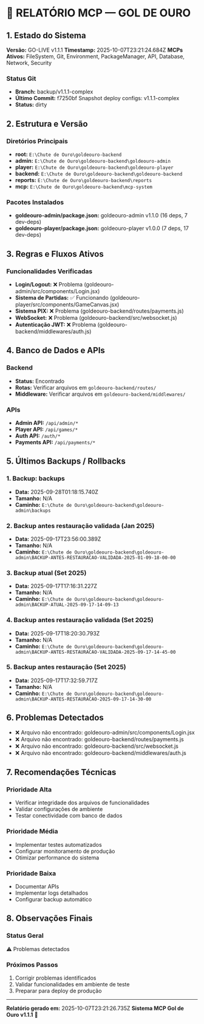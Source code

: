 # 🧾 RELATÓRIO MCP — GOL DE OURO

## 1. Estado do Sistema

**Versão:** GO-LIVE v1.1.1
**Timestamp:** 2025-10-07T23:21:24.684Z
**MCPs Ativos:** FileSystem, Git, Environment, PackageManager, API, Database, Network, Security

### Status Git
- **Branch:** backup/v1.1.1-complex
- **Último Commit:** f7250bf Snapshot deploy configs: v1.1.1-complex
- **Status:** dirty

## 2. Estrutura e Versão

### Diretórios Principais
- **root:** `E:\Chute de Ouro\goldeouro-backend`
- **admin:** `E:\Chute de Ouro\goldeouro-backend\goldeouro-admin`
- **player:** `E:\Chute de Ouro\goldeouro-backend\goldeouro-player`
- **backend:** `E:\Chute de Ouro\goldeouro-backend\goldeouro-backend`
- **reports:** `E:\Chute de Ouro\goldeouro-backend\reports`
- **mcp:** `E:\Chute de Ouro\goldeouro-backend\mcp-system`

### Pacotes Instalados
- **goldeouro-admin/package.json:** goldeouro-admin v1.1.0 (16 deps, 7 dev-deps)
- **goldeouro-player/package.json:** goldeouro-player v1.0.0 (7 deps, 17 dev-deps)

## 3. Regras e Fluxos Ativos

### Funcionalidades Verificadas
- **Login/Logout:** ❌ Problema (goldeouro-admin/src/components/Login.jsx)
- **Sistema de Partidas:** ✅ Funcionando (goldeouro-player/src/components/GameCanvas.jsx)
- **Sistema PIX:** ❌ Problema (goldeouro-backend/routes/payments.js)
- **WebSocket:** ❌ Problema (goldeouro-backend/src/websocket.js)
- **Autenticação JWT:** ❌ Problema (goldeouro-backend/middlewares/auth.js)

## 4. Banco de Dados e APIs

### Backend
- **Status:** Encontrado
- **Rotas:** Verificar arquivos em `goldeouro-backend/routes/`
- **Middleware:** Verificar arquivos em `goldeouro-backend/middlewares/`

### APIs
- **Admin API:** `/api/admin/*`
- **Player API:** `/api/games/*`
- **Auth API:** `/auth/*`
- **Payments API:** `/api/payments/*`

## 5. Últimos Backups / Rollbacks

### 1. Backup: backups
- **Data:** 2025-09-28T01:18:15.740Z
- **Tamanho:** N/A
- **Caminho:** `E:\Chute de Ouro\goldeouro-backend\goldeouro-admin\backups`

### 2. Backup antes restauração validada (Jan 2025)
- **Data:** 2025-09-17T23:56:00.389Z
- **Tamanho:** N/A
- **Caminho:** `E:\Chute de Ouro\goldeouro-backend\goldeouro-admin\BACKUP-ANTES-RESTAURACAO-VALIDADA-2025-01-09-18-00-00`

### 3. Backup atual (Set 2025)
- **Data:** 2025-09-17T17:16:31.227Z
- **Tamanho:** N/A
- **Caminho:** `E:\Chute de Ouro\goldeouro-backend\goldeouro-admin\BACKUP-ATUAL-2025-09-17-14-09-13`

### 4. Backup antes restauração validada (Set 2025)
- **Data:** 2025-09-17T18:20:30.793Z
- **Tamanho:** N/A
- **Caminho:** `E:\Chute de Ouro\goldeouro-backend\goldeouro-admin\BACKUP-ANTES-RESTAURACAO-VALIDADA-2025-09-17-14-45-00`

### 5. Backup antes restauração (Set 2025)
- **Data:** 2025-09-17T17:32:59.717Z
- **Tamanho:** N/A
- **Caminho:** `E:\Chute de Ouro\goldeouro-backend\goldeouro-admin\BACKUP-ANTES-RESTAURACAO-2025-09-17-14-30-00`

## 6. Problemas Detectados

- ❌ Arquivo não encontrado: goldeouro-admin/src/components/Login.jsx
- ❌ Arquivo não encontrado: goldeouro-backend/routes/payments.js
- ❌ Arquivo não encontrado: goldeouro-backend/src/websocket.js
- ❌ Arquivo não encontrado: goldeouro-backend/middlewares/auth.js

## 7. Recomendações Técnicas

### Prioridade Alta
- Verificar integridade dos arquivos de funcionalidades
- Validar configurações de ambiente
- Testar conectividade com banco de dados

### Prioridade Média
- Implementar testes automatizados
- Configurar monitoramento de produção
- Otimizar performance do sistema

### Prioridade Baixa
- Documentar APIs
- Implementar logs detalhados
- Configurar backup automático

## 8. Observações Finais

### Status Geral
⚠️ Problemas detectados

### Próximos Passos
1. Corrigir problemas identificados
2. Validar funcionalidades em ambiente de teste
3. Preparar para deploy de produção

---
**Relatório gerado em:** 2025-10-07T23:21:26.735Z
**Sistema MCP Gol de Ouro v1.1.1** 🤖
